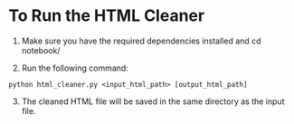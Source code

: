 

# To Run the HTML Cleaner

1. Make sure you have the required dependencies installed and cd notebook/

2. Run the following command:
```
python html_cleaner.py <input_html_path> [output_html_path]
```

3. The cleaned HTML file will be saved in the same directory as the input file.
